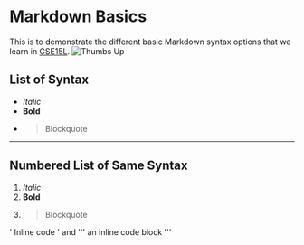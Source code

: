 # Markdown Basics
This is to demonstrate the different basic Markdown syntax options that we learn in [CSE15L](https://sites.google.com/eng.ucsd.edu/cse-15l-spring-2022/schedule?authuser=0).
![Thumbs Up](https://www.kindpng.com/picc/m/0-8047_youtube-thumbs-up-png-transparent-png.png)

## List of Syntax
- *Italic*
- **Bold**
- >Blockquote

---

## Numbered List of Same Syntax
1. *Italic*
2. **Bold**
3. >Blockquote

' Inline code ' 
and 
'''
an inline code block
'''
